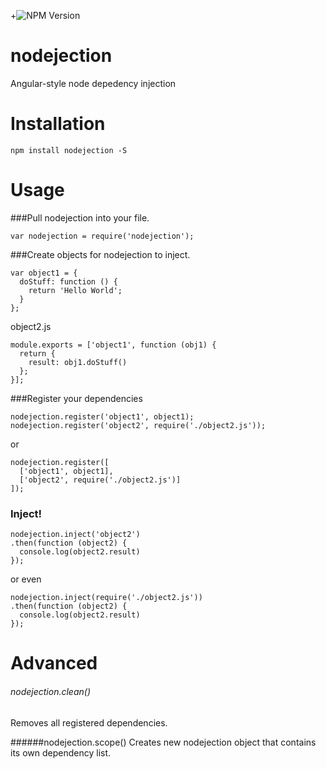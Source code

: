 +![NPM Version](https://img.shields.io/npm/v/nodejection.svg)

nodejection
===========

Angular-style node depedency injection


Installation
===========
````npm install nodejection -S````

Usage
=====
###Pull nodejection into your file.  
````
var nodejection = require('nodejection');
````

###Create objects for nodejection to inject.
````
var object1 = {
  doStuff: function () {
    return 'Hello World';
  }
};
````

object2.js
````
module.exports = ['object1', function (obj1) {
  return {
    result: obj1.doStuff()
  };
}];
````
###Register your dependencies  
````
nodejection.register('object1', object1);
nodejection.register('object2', require('./object2.js'));
````
or
````
nodejection.register([
  ['object1', object1],
  ['object2', require('./object2.js')]
]);
````

### Inject!
````
nodejection.inject('object2')
.then(function (object2) {
  console.log(object2.result)
});
````
or even
````
nodejection.inject(require('./object2.js'))
.then(function (object2) {
  console.log(object2.result)
});
````

Advanced
========

###### nodejection.clean() 
Removes all registered dependencies.

######nodejection.scope()
Creates new nodejection object that contains its own dependency list.
